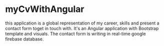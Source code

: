 # myCvWithAngular
this application is a global representation of my career, skills and present a contact form toget in touch with. It's an Angular application with Bootstrap template and visuals. The contact form is writing in real-time google firebase  database.
